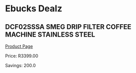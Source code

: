 
# Ebucks Dealz
## DCF02SSSA SMEG DRIP FILTER COFFEE MACHINE STAINLESS STEEL
[Product Page](https://www.ebucks.com/web/shop/productSelected.do?prodId=1158891095&catId=1196428103)

Price: R3399.00

Savings: 200.0


	